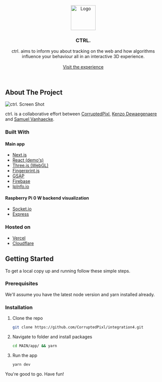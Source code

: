 <!-- PROJECT LOGO -->
<br />
<p align="center">
  <a href="https://github.com/CorruptedPixl/integration4">
    <img src="https://cdn.cpixl.com/img/ctrl.logo.svg" alt="Logo" width="80" height="80">
  </a>

  <h3 align="center">CTRL.</h3>

  <p align="center">
    ctrl. aims to inform you about tracking on the web and how algorithms influence your behaviour all in an interactive 3D experience.
    <br />
    <br />
    <a href="https://ctrl.corruptedpixl.com">Visit the experience</a>
  </p>
</p>
<br />

## About The Project

![ctrl. Screen Shot](https://cdn.cpixl.com/img/ctrl-gh-ss.png)

ctrl. is a collaborative effort between [CorruptedPixl](https://github.com/CorruptedPixl), [Kenzo Dewaegenaere](https://github.com/Kenzo-dewaegenaere) and [Samuel Vanhaecke](https://github.com/SamuelVanhaecke).

### Built With

#### Main app

- [Next.js](https://nextjs.org/)
- [React (demo's)](https://reactjs.org/)
- [Three.js (WebGL)](https://threejs.org/)
- [Fingerprint.js](https://fingerprintjs.com/)
- [GSAP](https://greensock.com/gsap/)
- [Firebase](https://firebase.google.com/)
- [IpInfo.io](https://ipinfo.io/)

#### Raspberry Pi 0 W backend visualization

- [Socket.io](https://socket.io/)
- [Express](https://expressjs.com/)

### Hosted on

- [Vercel](https://vercel.com/)
- [Cloudflare](https://www.cloudflare.com/)

<!-- GETTING STARTED -->

## Getting Started

To get a local copy up and running follow these simple steps.

### Prerequisites

We'll assume you have the latest node version and yarn installed already.

### Installation

1. Clone the repo
   ```sh
   git clone https://github.com/CorruptedPixl/integration4.git
   ```
2. Navigate to folder and install packages
   ```sh
   cd MAIN/app/ && yarn
   ```
3. Run the app
   ```sh
   yarn dev
   ```

You're good to go. Have fun!
